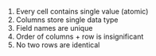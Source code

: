 1. Every cell contains single value (atomic)
2. Columns store single data type
3. Field names are unique
4. Order of columns + row is insignificant
5. No two rows are identical

